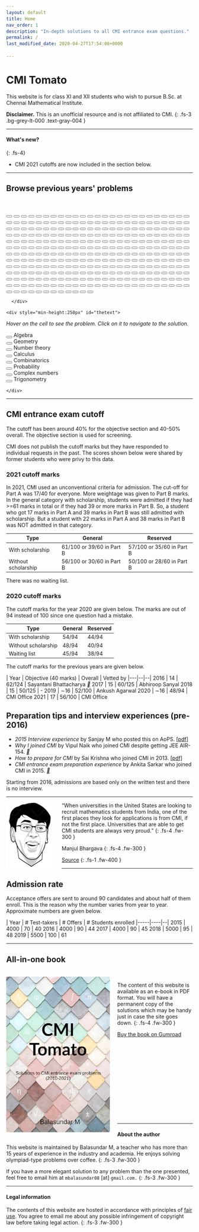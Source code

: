 ```yaml
---
layout: default
title: Home
nav_order: 1
description: "In-depth solutions to all CMI entrance exam questions."
permalink: /
last_modified_date: 2020-04-27T17:54:08+0000

---
```



# CMI Tomato

This website is for class XI and XII students who wish to pursue B.Sc. at Chennai Mathematical Institute.<br>

**Disclaimer.** This is an unofficial resource and is not affiliated to CMI.
{: .fs-3 .bg-grey-lt-000 .text-gray-004 }

---



#### What's new?
{: .fs-4}


- CMI 2021 cutoffs are now included in the section below.

---

<!--

#### What you get on this site
{: .fs-4}

- In-depth solutions to previous CMI entrance exam questions. This includes questions from 2010 and 2011 for which official solutions are not given.

- Topic-wise classification of all problems ordered by increasing difficulty. This helps you to specialize in a topic.

- Mock tests
{: .fs-4 .fw-300 }



-->

<div id="palette1">
<h2>Browse previous years' problems</h2>

<br>

  <div class="palette">
      <div class="palette-keys">


<button class="button trigonometry" onclick="location.href='/docs/trigonometry/#an-easy-problem';" onmouseover = "display('A1_2010')"></button>
<button class="button algebra" onclick="location.href='/docs/algebra/polynomials/#parity-of-a-polynomial';" onmouseover = "display('A2_2010')"></button>
<button class="button calculus" onclick="location.href='/docs/calculus/limits/#vanilla-application-of-lhospital';" onmouseover = "display('A3_2010')"></button>
<button class="button combinatorics" onclick="location.href='/docs/combinatorics/#progression-of-squares';" onmouseover = "display('A4_2010')"></button>
<button class="button numbers" onclick="location.href='/docs/number_theory/modulo_arithmetic/#fermats-little-theorem';" onmouseover = "display('A5_2010')"></button>
<button class="button combinatorics" onclick="location.href='/docs/combinatorics/#easy-induction';" onmouseover = "display('A6_2010')"></button>
<button class="button algebra" onclick="location.href='/docs/algebra/solvability/#symmetric-log-reciprocals';" onmouseover = "display('A7_2010')"></button>
<button class="button combinatorics" onclick="location.href='/docs/combinatorics/#pigeon-hole-principle';" onmouseover = "display('A8_2010')"></button>
<button class="button algebra" onclick="location.href='/docs/algebra/polynomials/#repeated-roots';" onmouseover = "display('A9_2010')"></button>
<button class="button trigonometry" onclick="location.href='/docs/trigonometry/#trignometric-triangle-inequality';" onmouseover = "display('A10_2010')"></button>
<button class="button numbers" onclick="location.href='/docs/number_theory/irrationality/#rationality-preserving-operations';" onmouseover = "display('A11_2010')"></button>
<button class="button geometry" onclick="location.href='/docs/geometry/triangles/#rhombus-within-a-triangle';" onmouseover = "display('A12_2010')"></button>
<button class="button complex" onclick="location.href='/docs/complex_numbers/#power-of-a-complex-number';" onmouseover = "display('A13_2010')"></button>
<button class="button white"></button>
<button class="button numbers" onclick="location.href='/docs/number_theory/modulo_arithmetic/#pigeon-hole-principle';" onmouseover = "display('B1_2010')"></button>
<button class="button geometry" onclick="location.href='/docs/geometry/triangles/#midpoint-of-a-median';" onmouseover = "display('B2_2010')"></button>
<button class="button combinatorics" onclick="location.href='/docs/combinatorics/#just-count';" onmouseover = "display('B3_2010')"></button>
<button class="button geometry" onclick="location.href='/docs/geometry/triangles/#rational-triangle';" onmouseover = "display('B4_2010')"></button>
<button class="button calculus" onclick="location.href='/docs/calculus/integrals/#a-perplexing-integral';" onmouseover = "display('B5_2010')"></button>
<button class="button geometry" onclick="location.href='/docs/geometry/circles/#intersecting-circles';" onmouseover = "display('B6_2010')"></button>
<button class="button geometry" onclick="location.href='/docs/geometry/coordinate_system/#line-passing-through-an-ap';" onmouseover = "display('B7_2010')"></button>
<button class="button blank"></button>
<button class="button blank"></button>
<button class="button blank"></button>
<button class="button blank"></button>
<button class="button blank"></button>
<button class="button combinatorics" onclick="location.href='/docs/combinatorics/#letter-arrangement';" onmouseover = "display('A1_2011')"></button>
<button class="button geometry" onclick="location.href='/docs/geometry/triangles/#a-chord-within-a-rectangle';" onmouseover = "display('A2_2011')"></button>
<button class="button trigonometry" onclick="location.href='/docs/trigonometry/#intersection-of-a-line-and-periodic-function-ii';" onmouseover = "display('A3_2011')"></button>
<button class="button algebra" onclick="location.href='/docs/algebra/binomial/#am-gm-inequality';" onmouseover = "display('A4_2011')"></button>
<button class="button calculus" onclick="location.href='/docs/calculus/derivatives/#differentiable-piece-function';" onmouseover = "display('A5_2011')"></button>
<button class="button algebra" onclick="location.href='/docs/algebra/polynomials/#roots-of-a-quadratic';" onmouseover = "display('A6_2011')"></button>
<button class="button algebra" onclick="location.href='/docs/algebra/polynomials/#01-polynomial';" onmouseover = "display('A7_2011')"></button>
<button class="button blank"></button>
<button class="button blank"></button>
<button class="button blank"></button>
<button class="button blank"></button>
<button class="button blank"></button>
<button class="button blank"></button>
<button class="button white"></button>
<button class="button combinatorics" onclick="location.href='/docs/combinatorics/#handshake-party';" onmouseover = "display('B1_2011')"></button>
<button class="button algebra" onclick="location.href='/docs/algebra/binomial/#largest-coefficient';" onmouseover = "display('B2_2011')"></button>
<button class="button numbers" onclick="location.href='/docs/number_theory/prime_factorization/#six-consecutive-numbers';" onmouseover = "display('B3_2011')"></button>
<button class="button combinatorics" onclick="location.href='/docs/combinatorics/#serendipitous-sum';" onmouseover = "display('B4_2011')"></button>
<button class="button algebra" onclick="location.href='/docs/algebra/polynomials/#degree-constraint-on-the-polynomial';" onmouseover = "display('B5_2011')"></button>
<button class="button combinatorics" onclick="location.href='/docs/combinatorics/#impossible-solid';" onmouseover = "display('B6_2011')"></button>
<button class="button calculus" onclick="location.href='/docs/calculus/integrals/#volume-of-a-cave';" onmouseover = "display('B7_2011')"></button>
<button class="button algebra" onclick="location.href='/docs/algebra/polynomials/#only-one-real-root';" onmouseover = "display('B8_2011')"></button>
<button class="button calculus" onclick="location.href='/docs/calculus/derivatives/#rolles-theorem-ii';" onmouseover = "display('B9_2011')"></button>
<button class="button numbers" onclick="location.href='/docs/number_theory/prime_factorization/#two-variables-one-equation';" onmouseover = "display('B10_2011')"></button>
<button class="button calculus" onclick="location.href='/docs/calculus/limits/#surjective-if-and-only-if-injective';" onmouseover = "display('B11_2011')"></button>
<button class="button geometry" onclick="location.href='/docs/geometry/circles/#an-old-russian-problem';" onmouseover = "display('B12_2011')"></button>
<button class="button trigonometry" onclick="location.href='/docs/trigonometry/#intersection-of-a-line-and-periodic-function-i';" onmouseover = "display('A1_2012')"></button>
<button class="button calculus" onclick="location.href='/docs/calculus/derivatives/#rolles-theorem-i';" onmouseover = "display('A2_2012')"></button>
<button class="button numbers" onclick="location.href='/docs/number_theory/irrationality/#irrational-fraction';" onmouseover = "display('A3_2012')"></button>
<button class="button calculus" onclick="location.href='/docs/calculus/limits/#lhospital-again';" onmouseover = "display('A4_2012')"></button>
<button class="button probability" onclick="location.href='/docs/probability/#tinkus-chocolate';" onmouseover = "display('A5_2012')"></button>
<button class="button blank"></button>
<button class="button blank"></button>
<button class="button blank"></button>
<button class="button blank"></button>
<button class="button blank"></button>
<button class="button blank"></button>
<button class="button blank"></button>
<button class="button blank"></button>
<button class="button white"></button>
<button class="button algebra" onclick="location.href='/docs/algebra/polynomials/#find-a-rational-polynomial-with-a-given-a-root';" onmouseover = "display('B1_2012')"></button>
<button class="button geometry" onclick="location.href='/docs/geometry/triangles/#midpoints-of-a-quadrilateral';" onmouseover = "display('B2_2012')"></button>
<button class="button combinatorics" onclick="location.href='/docs/combinatorics/#intersection-family';" onmouseover = "display('B3_2012')"></button>
<button class="button calculus" onclick="location.href='/docs/calculus/integrals/#riemann-sum';" onmouseover = "display('B4_2012')"></button>
<button class="button complex" onclick="location.href='/docs/complex_numbers/#trigonometric-values-via-complex-numbers';" onmouseover = "display('B5_2012')"></button>
<button class="button geometry" onclick="location.href='/docs/geometry/triangles/#matching-pairs-of-points';" onmouseover = "display('B6_2012')"></button>
<button class="button numbers" onclick="location.href='/docs/number_theory/modulo_arithmetic/#pigeon-hole-on-pairs';" onmouseover = "display('B7_2012')"></button>
<button class="button algebra" onclick="location.href='/docs/algebra/polynomials/#polynomial-that-gives-only-prime-powers';" onmouseover = "display('B8_2012')"></button>
<button class="button combinatorics" onclick="location.href='/docs/combinatorics/#function-composition';" onmouseover = "display('B9_2012')"></button>
<button class="button blank"></button>
<button class="button blank"></button>
<button class="button blank"></button>
<button class="button calculus" onclick="location.href='/docs/calculus/derivatives/#one-to-one-i';" onmouseover = "display('A1_2013')"></button>
<button class="button calculus" onclick="location.href='/docs/calculus/derivatives/#continuity';" onmouseover = "display('A2_2013')"></button>
<button class="button geometry" onclick="location.href='/docs/geometry/circles/#circumcenter-and-orthocenter';" onmouseover = "display('A3_2013')"></button>
<button class="button algebra" onclick="location.href='/docs/algebra/polynomials/#sum-of-squares-polynomial';" onmouseover = "display('A4_2013')"></button>
<button class="button combinatorics" onclick="location.href='/docs/combinatorics/#seating-boys-and-girls';" onmouseover = "display('A5_2013')"></button>
<button class="button calculus" onclick="location.href='/docs/calculus/integrals/#vanilla-integrals';" onmouseover = "display('A6_2013')"></button>
<button class="button complex" onclick="location.href='/docs/complex_numbers/#complex-triangle';" onmouseover = "display('A7_2013')"></button>
<button class="button probability" onclick="location.href='/docs/probability/#sampling-a-quadratic';" onmouseover = "display('A8_2013')"></button>
<button class="button calculus" onclick="location.href='/docs/calculus/derivatives/#rolles-theorem-iii';" onmouseover = "display('A9_2013')"></button>
<button class="button calculus" onclick="location.href='/docs/calculus/derivatives/#asymptotes-of-a-function';" onmouseover = "display('A10_2013')"></button>
<button class="button blank"></button>
<button class="button blank"></button>
<button class="button blank"></button>
<button class="button white"></button>
<button class="button geometry" onclick="location.href='/docs/geometry/triangles/#isoceles-triangle';" onmouseover = "display('B1_2013')"></button>
<button class="button geometry" onclick="location.href='/docs/geometry/coordinate_system/#find-a-curve-given-the-tangent';" onmouseover = "display('B2_2013')"></button>
<button class="button numbers" onclick="location.href='/docs/number_theory/prime_factorization/#prime-factorization-and-perfect-squares-again';" onmouseover = "display('B3_2013')"></button>
<button class="button algebra" onclick="location.href='/docs/algebra/polynomials/#polynomials-that-exponentiate';" onmouseover = "display('B4_2013')"></button>
<button class="button calculus" onclick="location.href='/docs/calculus/derivatives/#span-of-the-a-function';" onmouseover = "display('B5_2013')"></button>
<button class="button combinatorics" onclick="location.href='/docs/combinatorics/#difference-equations-iii';" onmouseover = "display('B6_2013')"></button>
<button class="button blank"></button>
<button class="button blank"></button>
<button class="button blank"></button>
<button class="button blank"></button>
<button class="button blank"></button>
<button class="button blank"></button>
<button class="button numbers" onclick="location.href='/docs/number_theory/irrationality/#summations';" onmouseover = "display('A1_2014')"></button>
<button class="button calculus" onclick="location.href='/docs/calculus/integrals/#convergence-of-etextquadratic';" onmouseover = "display('A2_2014')"></button>
<button class="button calculus" onclick="location.href='/docs/calculus/derivatives/#differentiability-i';" onmouseover = "display('A3_2014')"></button>
<button class="button geometry" onclick="location.href='/docs/geometry/coordinate_system/#tangent-to-a-cubic';" onmouseover = "display('A4_2014')"></button>
<button class="button probability" onclick="location.href='/docs/probability/#vertex-in-a-polygon';" onmouseover = "display('A5_2014')"></button>
<button class="button numbers" onclick="location.href='/docs/number_theory/prime_factorization/#prime-factorization-and-divisibility';" onmouseover = "display('A6_2014')"></button>
<button class="button calculus" onclick="location.href='/docs/calculus/derivatives/#application-of-rolle's-theorem';" onmouseover = "display('A7_2014')"></button>
<button class="button algebra" onclick="location.href='/docs/algebra/polynomials/#find-the-remainders';" onmouseover = "display('A8_2014')"></button>
<button class="button complex" onclick="location.href='/docs/complex_numbers/#maximum-and-minimum-of-an-average';" onmouseover = "display('A9_2014')"></button>
<button class="button geometry" onclick="location.href='/docs/geometry/triangles/#triangle-construction';" onmouseover = "display('A10_2014')"></button>
<button class="button geometry" onclick="location.href='/docs/geometry/circles/#cyclic-polygon';" onmouseover = "display('A11_2014')"></button>
<button class="button calculus" onclick="location.href='/docs/calculus/derivatives/#longest-diagonal-in-a-box';" onmouseover = "display('A12_2014')"></button>
<button class="button blank"></button>
<button class="button white"></button>
<button class="button geometry" onclick="location.href='/docs/geometry/coordinate_system/#mix-a-sin-and-a-circle';" onmouseover = "display('B1_2014')"></button>
<button class="button numbers" onclick="location.href='/docs/number_theory/irrationality/#a-polynomial-integer';" onmouseover = "display('B2_2014')"></button>
<button class="button combinatorics" onclick="location.href='/docs/combinatorics/#count-the-number-of-functions';" onmouseover = "display('B3_2014')"></button>
<button class="button calculus" onclick="location.href='/docs/calculus/integrals/#differentiability-challenge';" onmouseover = "display('B4_2014')"></button>
<button class="button algebra" onclick="location.href='/docs/algebra/polynomials/#difference-equations';" onmouseover = "display('B5_2014')"></button>
<button class="button geometry" onclick="location.href='/docs/geometry/circles/#quadrilateral-with-circles';" onmouseover = "display('B6_2014')"></button>
<button class="button blank"></button>
<button class="button blank"></button>
<button class="button blank"></button>
<button class="button blank"></button>
<button class="button blank"></button>
<button class="button blank"></button>
<button class="button algebra" onclick="location.href='/docs/algebra/solvability/#charity';" onmouseover = "display('A1_2015')"></button>
<button class="button combinatorics" onclick="location.href='/docs/combinatorics/#ordered-binary-strings';" onmouseover = "display('A2_2015')"></button>
<button class="button numbers" onclick="location.href='/docs/number_theory/gcd/#magic-number';" onmouseover = "display('A3_2015')"></button>
<button class="button calculus" onclick="location.href='/docs/calculus/derivatives/#double-derivatives';" onmouseover = "display('A4_2015')"></button>
<button class="button algebra" onclick="location.href='/docs/algebra/polynomials/#polynomial-with-positive-coefficients';" onmouseover = "display('A5_2015')"></button>
<button class="button geometry" onclick="location.href='/docs/geometry/coordinate_system/#circles-with-pythagoras';" onmouseover = "display('A6_2015')"></button>
<button class="button algebra" onclick="location.href='/docs/algebra/binomial/#coefficient-ratio';" onmouseover = "display('A7_2015')"></button>
<button class="button combinatorics" onclick="location.href='/docs/combinatorics/#number-plates';" onmouseover = "display('A8_2015')"></button>
<button class="button trigonometry" onclick="location.href='/docs/trigonometry/#a-saw-tooth-function';" onmouseover = "display('A9_2015')"></button>
<button class="button complex" onclick="location.href='/docs/complex_numbers/#roots-of-unity-i';" onmouseover = "display('A10_2015')"></button>
<button class="button probability" onclick="location.href='/docs/probability/#conditional-probability';" onmouseover = "display('A11_2015')"></button>
<button class="button blank"></button>
<button class="button blank"></button>
<button class="button white"></button>
<button class="button calculus" onclick="location.href='/docs/calculus/limits/#polynomial-and-limits';" onmouseover = "display('B1_2015')"></button>
<button class="button algebra" onclick="location.href='/docs/algebra/binomial/#points-on-a-sphere';" onmouseover = "display('B2_2015')"></button>
<button class="button numbers" onclick="location.href='/docs/number_theory/prime_factorization/#when-is-a2-a-divisible-by-10000';" onmouseover = "display('B3_2015')"></button>
<button class="button calculus" onclick="location.href='/docs/calculus/integrals/#slowing-slope-changing-function';" onmouseover = "display('B4_2015')"></button>
<button class="button numbers" onclick="location.href='/docs/number_theory/gcd/#euclidean-algorithm';" onmouseover = "display('B5_2015')"></button>
<button class="button geometry" onclick="location.href='/docs/geometry/circles/#straight-edge-with-circle';" onmouseover = "display('B6_2015')"></button>
<button class="button blank"></button>
<button class="button blank"></button>
<button class="button blank"></button>
<button class="button blank"></button>
<button class="button blank"></button>
<button class="button blank"></button>
<button class="button combinatorics" onclick="location.href='/docs/combinatorics/#logical-puzzle';" onmouseover = "display('A1_2016')"></button>
<button class="button algebra" onclick="location.href='/docs/algebra/solvability/#gdp-vs-per-capita-gdp';" onmouseover = "display('A2_2016')"></button>
<button class="button numbers" onclick="location.href='/docs/number_theory/gcd/#totient-function';" onmouseover = "display('A3_2016')"></button>
<button class="button combinatorics" onclick="location.href='/docs/combinatorics/#count-the-steps';" onmouseover = "display('A4_2016')"></button>
<button class="button trigonometry" onclick="location.href='/docs/trigonometry/#use-of-telescoping';" onmouseover = "display('A5_2016')"></button>
<button class="button calculus" onclick="location.href='/docs/calculus/derivatives/#irrationality-and-continuity';" onmouseover = "display('A6_2016')"></button>
<button class="button numbers" onclick="location.href='/docs/number_theory/gcd/#gcd-application';" onmouseover = "display('A7_2016')"></button>
<button class="button algebra" onclick="location.href='/docs/algebra/polynomials/#integer-valued-polynomials';" onmouseover = "display('A8_2016')"></button>
<button class="button calculus" onclick="location.href='/docs/calculus/derivatives/#continuity-on-tangents-and-secants';" onmouseover = "display('A9_2016')"></button>
<button class="button geometry" onclick="location.href='/docs/geometry/triangles/#triangle-with-segments';" onmouseover = "display('A10_2016')"></button>
<button class="button blank"></button>
<button class="button blank"></button>
<button class="button blank"></button>
<button class="button white"></button>
<button class="button probability" onclick="location.href='/docs/probability/#test-preparation';" onmouseover = "display('B1_2016')"></button>
<button class="button geometry" onclick="location.href='/docs/geometry/coordinate_system/#circle-touching-a-parabola';" onmouseover = "display('B2_2016')"></button>
<button class="button calculus" onclick="location.href='/docs/calculus/integrals/#definite-integral';" onmouseover = "display('B3_2016')"></button>
<button class="button combinatorics" onclick="location.href='/docs/combinatorics/#pairwise-sums-of-a-set';" onmouseover = "display('B4_2016')"></button>
<button class="button algebra" onclick="location.href='/docs/algebra/polynomials/#given-the-remainders-find-the-polynomials';" onmouseover = "display('B5_2016')"></button>
<button class="button numbers" onclick="location.href='/docs/number_theory/prime_factorization/#primes-in-an-algebraic-equation-';" onmouseover = "display('B6_2016')"></button>
<button class="button blank"></button>
<button class="button blank"></button>
<button class="button blank"></button>
<button class="button blank"></button>
<button class="button blank"></button>
<button class="button blank"></button>
<button class="button geometry" onclick="location.href='/docs/geometry/circles/#circle-inside-a-triangle-inside-a-circle';" onmouseover = "display('A1_2017')"></button>
<button class="button combinatorics" onclick="location.href='/docs/combinatorics/#distribute-oranges-in-boxes';" onmouseover = "display('A2_2017')"></button>
<button class="button calculus" onclick="location.href='/docs/calculus/integrals/#sweep-volume';" onmouseover = "display('A3_2017')"></button>
<button class="button numbers" onclick="location.href='/docs/number_theory/gcd/#sample-a-divisor';" onmouseover = "display('A4_2017')"></button>
<button class="button algebra" onclick="location.href='/docs/algebra/polynomials/#roots-of-a-quartic-polynomial';" onmouseover = "display('A5_2017')"></button>
<button class="button calculus" onclick="location.href='/docs/calculus/derivatives/#inflection-point';" onmouseover = "display('A6_2017')"></button>
<button class="button calculus" onclick="location.href='/docs/calculus/integrals/#absolute-integrals';" onmouseover = "display('A7_2017')"></button>
<button class="button algebra" onclick="location.href='/docs/algebra/solvability/#solutions-to-simultaneous-equations';" onmouseover = "display('A8_2017')"></button>
<button class="button calculus" onclick="location.href='/docs/calculus/limits/#smallest-prime-factor-function';" onmouseover = "display('A9_2017')"></button>
<button class="button calculus" onclick="location.href='/docs/calculus/limits/#continuity-of-two-functions';" onmouseover = "display('A10_2017')"></button>
<button class="button blank"></button>
<button class="button blank"></button>
<button class="button blank"></button>
<button class="button white"></button>
<button class="button trigonometry" onclick="location.href='/docs/trigonometry/#roots-of-unity-to-rescue';" onmouseover = "display('B1_2017')"></button>
<button class="button geometry" onclick="location.href='/docs/geometry/coordinate_system/#intersecting-planes';" onmouseover = "display('B2_2017')"></button>
<button class="button calculus" onclick="location.href='/docs/calculus/derivatives/#strange-question';" onmouseover = "display('B3_2017')"></button>
<button class="button numbers" onclick="location.href='/docs/number_theory/modulo_arithmetic/#perfect-square-in-a-sequence';" onmouseover = "display('B4_2017')"></button>
<button class="button combinatorics" onclick="location.href='/docs/combinatorics/#coloring-integers';" onmouseover = "display('B5_2017')"></button>
<button class="button geometry" onclick="location.href='/docs/geometry/triangles/#square-inside-a-hexagon';" onmouseover = "display('B6_2017')"></button>
<button class="button blank"></button>
<button class="button blank"></button>
<button class="button blank"></button>
<button class="button blank"></button>
<button class="button blank"></button>
<button class="button blank"></button>
<button class="button geometry" onclick="location.href='/docs/geometry/circles/#progression-of-circles';" onmouseover = "display('A1_2018')"></button>
<button class="button algebra" onclick="location.href='/docs/algebra/solvability/#integers-in-a-function-range';" onmouseover = "display('A2_2018')"></button>
<button class="button algebra" onclick="location.href='/docs/algebra/solvability/#solving-a-cubic-root-equation';" onmouseover = "display('A3_2018')"></button>
<button class="button calculus" onclick="location.href='/docs/calculus/integrals/#a-routine-substitution';" onmouseover = "display('A4_2018')"></button>
<button class="button numbers" onclick="location.href='/docs/number_theory/modulo_arithmetic/#difference-of-squares';" onmouseover = "display('A5_2018')"></button>
<button class="button complex" onclick="location.href='/docs/complex_numbers/#counting-roots-in-a-quadrant';" onmouseover = "display('A6_2018')"></button>
<button class="button algebra" onclick="location.href='/docs/algebra/polynomials/#find-the-possible-coefficients-given-the-roots';" onmouseover = "display('A7_2018')"></button>
<button class="button geometry" onclick="location.href='/docs/geometry/triangles/#non-congruent-triangles-with-fixed-perimeter';" onmouseover = "display('A8_2018')"></button>
<button class="button algebra" onclick="location.href='/docs/algebra/polynomials/#recursive-polynomial';" onmouseover = "display('A9_2018')"></button>
<button class="button trigonometry" onclick="location.href='/docs/trigonometry/#repeated-saw-tooth';" onmouseover = "display('A10_2018')"></button>
<button class="button blank"></button>
<button class="button blank"></button>
<button class="button blank"></button>
<button class="button white"></button>
<button class="button combinatorics" onclick="location.href='/docs/combinatorics/#smart-induction';" onmouseover = "display('B1_2018')"></button>
<button class="button algebra" onclick="location.href='/docs/algebra/solvability/#solve-pxqx--1';" onmouseover = "display('B2_2018')"></button>
<button class="button combinatorics" onclick="location.href='/docs/combinatorics/#function-on-integers';" onmouseover = "display('B3_2018')"></button>
<button class="button geometry" onclick="location.href='/docs/geometry/triangles/#segments-inside-a-triangle';" onmouseover = "display('B4_2018')"></button>
<button class="button combinatorics" onclick="location.href='/docs/combinatorics/#combinations-with-gaps';" onmouseover = "display('B5_2018')"></button>
<button class="button numbers" onclick="location.href='/docs/number_theory/gcd/#carrom-board-math';" onmouseover = "display('B6_2018')"></button>
<button class="button blank"></button>
<button class="button blank"></button>
<button class="button blank"></button>
<button class="button blank"></button>
<button class="button blank"></button>
<button class="button blank"></button>
<button class="button numbers" onclick="location.href='/docs/number_theory/prime_factorization/#number-of-divisors';" onmouseover = "display('A1_2019')"></button>
<button class="button calculus" onclick="location.href='/docs/calculus/derivatives/#a-simple-substitution';" onmouseover = "display('A2_2019')"></button>
<button class="button calculus" onclick="location.href='/docs/calculus/derivatives/#maximize-area-of-a-rectangle';" onmouseover = "display('A3_2019')"></button>
<button class="button combinatorics" onclick="location.href='/docs/combinatorics/#sum-of-a-finite-series';" onmouseover = "display('A4_2019')"></button>
<button class="button probability" onclick="location.href='/docs/probability/#squares-on-a-chessboard';" onmouseover = "display('A5_2019')"></button>
<button class="button numbers" onclick="location.href='/docs/number_theory/modulo_arithmetic/#is-a-square';" onmouseover = "display('A6_2019')"></button>
<button class="button combinatorics" onclick="location.href='/docs/combinatorics/#broken-calculator';" onmouseover = "display('A7_2019')"></button>
<button class="button combinatorics" onclick="location.href='/docs/combinatorics/#first-ascent';" onmouseover = "display('A8_2019')"></button>
<button class="button calculus" onclick="location.href='/docs/calculus/limits/#limit-of-a-log-of-an-exponent';" onmouseover = "display('A9_2019')"></button>
<button class="button calculus" onclick="location.href='/docs/calculus/integrals/#continuity-based-on-integral-conditions';" onmouseover = "display('A10_2019')"></button>
<button class="button blank"></button>
<button class="button blank"></button>
<button class="button blank"></button>
<button class="button white"></button>
<button class="button combinatorics" onclick="location.href='/docs/combinatorics/#count-the-number-of-functions-ii';" onmouseover = "display('B1_2019')"></button>
<button class="button complex" onclick="location.href='/docs/complex_numbers/#counting-the-roots-outside-a-disk';" onmouseover = "display('B2_2019')"></button>
<button class="button calculus" onclick="location.href='/docs/calculus/integrals/#routine-definite-integral-in-disguise';" onmouseover = "display('B3_2019')"></button>
<button class="button geometry" onclick="location.href='/docs/geometry/circles/#interior-point-in-a-parallelogram';" onmouseover = "display('B4_2019')"></button>
<button class="button trigonometry" onclick="location.href='/docs/trigonometry/#geometric-interpretation-of-algebraic-expressions';" onmouseover = "display('B5_2019')"></button>
<button class="button calculus" onclick="location.href='/docs/calculus/integrals/#leibniz-rule';" onmouseover = "display('B6_2019')"></button>
<button class="button blank"></button>
<button class="button blank"></button>
<button class="button blank"></button>
<button class="button blank"></button>
<button class="button blank"></button>
<button class="button blank"></button>
<button class="button combinatorics" onclick="location.href='/docs/combinatorics/#counting-students';" onmouseover = "display('A1_2020')"></button>
<button class="button geometry" onclick="location.href='/docs/geometry/coordinate_system/#vector-perpendicular-to-a-plane';" onmouseover = "display('A2_2020')"></button>
<button class="button calculus" onclick="location.href='/docs/calculus/integrals/#absolute-integrals-ii';" onmouseover = "display('A3_2020')"></button>
<button class="button probability" onclick="location.href='/docs/probability/#yet-another-dice-roll';" onmouseover = "display('A4_2020')"></button>
<button class="button calculus" onclick="location.href='/docs/calculus/limits/#asymptotes';" onmouseover = "display('A5_2020')"></button>
<button class="button calculus" onclick="location.href='/docs/calculus/derivatives/#concave-function';" onmouseover = "display('A6_2020')"></button>
<button class="button algebra" onclick="location.href='/docs/algebra/polynomials/#guess-the-polynomial';" onmouseover = "display('A7_2020')"></button>
<button class="button numbers" onclick="location.href='/docs/number_theory/prime_factorization/#number-of-divisors-ii';" onmouseover = "display('A8_2020')"></button>
<button class="button algebra" onclick="location.href='/docs/algebra/polynomials/#binomial-polynomial';" onmouseover = "display('A9_2020')"></button>
<button class="button numbers" onclick="location.href='/docs/number_theory/modulo_arithmetic/#chinese-remainder-theorem';" onmouseover = "display('A10_2020')"></button>
<button class="button blank"></button>
<button class="button blank"></button>
<button class="button blank"></button>
<button class="button white"></button>
<button class="button geometry" onclick="location.href='/docs/geometry/circles/#cyclic-trapezoids';" onmouseover = "display('B1_2020')"></button>
<button class="button complex" onclick="location.href='/docs/complex_numbers/#complex-polygon';" onmouseover = "display('B2_2020')"></button>
<button class="button calculus" onclick="location.href='/docs/calculus/derivatives/#spider-walk';" onmouseover = "display('B3_2020')"></button>
<button class="button calculus" onclick="location.href='/docs/calculus/limits/#constrained-function';" onmouseover = "display('B4_2020')"></button>
<button class="button algebra" onclick="location.href='/docs/algebra/polynomials/#dependent-roots';" onmouseover = "display('B5_2020')"></button>
<button class="button combinatorics" onclick="location.href='/docs/combinatorics/#counting-relations';" onmouseover = "display('B6_2020')"></button>
<button class="button blank"></button>
<button class="button blank"></button>
<button class="button blank"></button>
<button class="button blank"></button>
<button class="button blank"></button>
<button class="button blank"></button>
<button class="button algebra" onclick="location.href='/docs/algebra/solvability/#monotonic-functions';" onmouseover = "display('A1_2021')"></button>
<button class="button numbers" onclick="location.href='/docs/number_theory/modulo_arithmetic/#divisibility-tests';" onmouseover = "display('A2_2021')"></button>
<button class="button geometry" onclick="location.href='/docs/geometry/triangles/#possible-triangles';" onmouseover = "display('A3_2021')"></button>
<button class="button algebra" onclick="location.href='/docs/algebra/polynomials/#integer-cubic-polynomial';" onmouseover = "display('A4_2021')"></button>
<button class="button complex" onclick="location.href='/docs/complex_numbers/#set-of-powers';" onmouseover = "display('A5_2021')"></button>
<button class="button algebra" onclick="location.href='/docs/algebra/polynomials/#stationary-points';" onmouseover = "display('A6_2021')"></button>
<button class="button algebra" onclick="location.href='/docs/algebra/solvability/#two-equations';" onmouseover = "display('A7_2021')"></button>
<button class="button geometry" onclick="location.href='/docs/geometry/coordinate_system/#cross-product-of-vectors';" onmouseover = "display('A8_2021')"></button>
<button class="button calculus" onclick="location.href='/docs/calculus/limits/#simple-limits';" onmouseover = "display('A9_2021')"></button>
<button class="button trigonometry" onclick="location.href='/docs/trigonometry/#three-arctans';" onmouseover = "display('A10_2021')"></button>
<button class="button blank"></button>
<button class="button blank"></button>
<button class="button blank"></button>
<button class="button white"></button>
<button class="button calculus" onclick="location.href='/docs/calculus/functions/#composition';" onmouseover = "display('B1_2021')"></button>
<button class="button probability" onclick="location.href='/docs/probability/#coin-toss-and-a-dice-roll';" onmouseover = "display('B2_2021')"></button>
<button class="button combinatorics" onclick="location.href='/docs/combinatorics/#principle-of-inclusion-exclusion';" onmouseover = "display('B3_2021')"></button>
<button class="button trigonometry" onclick="location.href='/docs/trigonometry/#impossible-polynomial';" onmouseover = "display('B4_2021')"></button>
<button class="button calculus" onclick="location.href='/docs/calculus/integrals/#convergence-of-an-improper-integral';" onmouseover = "display('B5_2021')"></button>
<button class="button combinatorics" onclick="location.href='/docs/combinatorics/#two-player-card-game';" onmouseover = "display('B6_2021')"></button>
<button class="button blank"></button>
<button class="button blank"></button>
<button class="button blank"></button>
<button class="button blank"></button>
<button class="button blank"></button>
<button class="button blank"></button>

      </div>
  </div>

<p>


    <div style="min-height:250px" id="thetext">

<i>Hover on the cell to see the problem. Click on it to navigate to the solution.</i><br>

<button class="button algebra"></button> Algebra <br>
<button class="button geometry"></button> Geometry <br>
<button class="button numbers"></button> Number theory <br>
<button class="button calculus"></button> Calculus<br>
<button class="button combinatorics"></button> Combinatorics <br>
<button class="button probability"></button> Probability <br>
<button class="button complex"></button> Complex numbers <br>
<button class="button trigonometry"></button> Trigonometry<br>

    </div>
</p>

</div>


<hr>





## CMI entrance exam cutoff

The cutoff has been around 40% for the objective section and 40-50% overall. The objective section is used for screening.<br>

CMI does not publish the cutoff marks but they have responded to individual requests in the past.
The scores shown below were shared by former students who were privy to this data.
<br>

<!--
[Subhayan Saha](https://www.quora.com/profile/Subhayan-Saha)
-->

### 2021 cutoff marks

In 2021, CMI used an unconventional criteria for admission. The cut-off for  Part A was 17/40 for everyone. More
weightage was given to Part B marks. In the general category with scholarship, students were admitted if they had >=61 marks in total
or if they had 39 or more marks in Part B. So, a student who got 17 marks in Part A and 39 marks in Part B was still admitted with scholarship. But
a student with 22 marks in Part A and 38 marks in Part B was NOT admitted in that category.


Type | General |  Reserved
-----|------|----
With scholarship| 61/100 or 39/60 in Part B | 57/100 or 35/60 in Part B
Without scholarship| 56/100 or 30/60 in Part B | 50/100 or 28/60 in Part B


There was no waiting list.

### 2020 cutoff marks

The cutoff marks for the year 2020 are given below. The marks are out of 94 instead of 100 since one question had a mistake.

Type | General |  Reserved
-----|------|----
With scholarship| 54/94 | 44/94
Without scholarship| 48/94 | 40/94
Waiting list| 45/94 | 38/94


The cutoff marks for the previous years are given below.




| Year | Objective (40 marks) | Overall | Vetted by
|---|--|--|
2016 | 14 | 62/124 | Sayantani Bhattacharya [<i style="font-size:14px" class="fa">&#xf08e;</i>](https://www.quora.com/Why-there-is-no-interview-for-cmi-bsc-this-year)
2017 | 15 | 60/125 | Abhiroop Sanyal
2018 | 15 | 50/125 |  -
2019 | &sim;16 | 52/100  | Ankush Agarwal
2020 | &sim;16 | 48/94  | CMI Office
2021 | 17 | 56/100  | CMI Office




## Preparation tips and interview experiences (pre-2016)


<!--
http://services.artofproblemsolving.com/download.php?id=YXR0YWNobWVudHMvMS8yLzgwZWIwOGVmNzE5YjU1ZjRkMjE5MzI4NTgwMDRmNjZmNTVmYzdlLnBkZg==&rn=TXkgaW50ZXJ2aWV3IGV4cGVyaWVuY2UucGRm
-->

- _2015 Interview experience_ by Sanjay M who posted this on AoPS. [[pdf]](/assets/images/sanjay_interview.pdf)
- _Why I joined CMI_  by Vipul Naik who joined CMI despite getting JEE AIR-154. [<i style="font-size:14px" class="fa">&#xf08e;</i>](https://vipulnaik.com/undergraduate-institution-selection/)
- _How to prepare for CMI_ by Sai Krishna who joined CMI in 2013. [[pdf]](https://www.cmi.ac.in/~saikrishnac/files/how-to-prepare-for-cmi.pdf)
- _CMI entrance exam preparation experience_  by Ankita Sarkar who joined CMI in 2015. [<i style="font-size:14px" class="fa">&#xf08e;</i>](https://www.quora.com/How-did-Ankita-Sarkar-prepare-for-CMI-Entrance-exam-What-books-did-she-use)


Starting from 2016, admissions are based only on the written test and there is no interview.

---

<img src="/assets/images/manjul_bhargava.png" style="float:left;margin-right:20px;width=50px"/>

<q>When universities in the United States are looking to recruit mathematics students
from India, one of the first places they look for applications is from CMI, if not the first place. Universities that are able to get CMI students are always very proud.</q>
{: .fs-4 .fw-300 }





Manjul Bhargava
{: .fs-4 .fw-300 }

[Source](https://www.youtube.com/watch?v=FsdZLme1fj0&t=2870s)
{: .fs-1 .fw-400  }

---


## Admission rate

Acceptance offers are sent to around 90 candidates and about half of them enroll. This is the reason why the number varies from year to year. Approximate numbers are given below.

| Year | # Test-takers | # Offers | # Students enrolled
|-----|----|--|
2015 | 4000 | 70 | 40
2016 | 4000 | 90 | 44
2017 | 4000 | 90 | 45
2018 | 5000 | 95 | 48
2019 | 5500 | 100 | 61

---


## All-in-one book
<br>

<img src="/assets/images/cmi_tomato_cover.jpg" style="float:left;margin-right:20px;margin-top:0px;border-radius:1%"/>

The content of this website is available as an e-book in PDF format. You will have a permanent copy of the solutions which may be handy just in case the site
goes down.
{: .fs-4 .fw-300 }


<a href="https://gum.co/kBekW">Buy the book on Gumroad</a>


<br><br>
<br><br>
<br><br>
<br><br>
<br><br>
<br><br>




<!--
https://promys-india.org/resources/reading-list/
-->

---



#### About the author

This website is maintained by  Balasundar M, a teacher who has more than 15 years of experience in the industry and academia. He enjoys solving
olympiad-type problems over coffee.
{: .fs-3 .fw-300 }

If you have a more elegant solution to any problem than the one presented, feel free to email him at <code>mbalasundar08</code> [at] <code>gmail.com.</code>
{: .fs-3 .fw-300 }

---

#### Legal information



The contents of this website are hosted in accordance with principles of [fair use](https://www.copyright.gov/fair-use/index.html).
You agree to email me about any possible infringement of copyright law before taking legal action.
{: .fs-3 .fw-300 }

<!--
M. Balasundar is a participant in the Amazon Associates Program, an affiliate advertising program designed to provide a means for sites to earn advertising fees by advertising and linking to amazon.in.
{: .fs-3 .fw-300 }
-->




